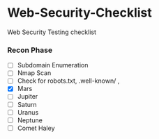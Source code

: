 # Web-Security-Checklist
Web Security Testing checklist


### Recon Phase
- [ ] Subdomain Enumeration
- [ ] Nmap Scan
- [ ] Check for robots.txt, .well-known/ , 
- [x] Mars
- [ ] Jupiter
- [ ] Saturn
- [ ] Uranus
- [ ] Neptune
- [ ] Comet Haley
